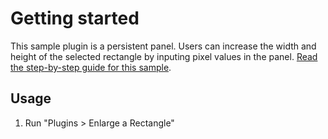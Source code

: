 # Getting started

This sample plugin is a persistent panel. Users can increase the width and height of the selected rectangle by inputing pixel values in the panel.
[Read the step-by-step guide for this sample](https://adobexdplatform.com/plugin-docs/tutorials/quick-start-panel/).

## Usage

1. Run "Plugins > Enlarge a Rectangle"
